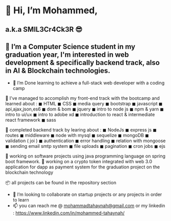 # 👋 Hi, I’m Mohammed,
## a.k.a SMIL3Cr4Ck3R 😎
## 👀 I’m a Computer Science student in my graduation year, I'm interested in web development & specifically backend track, also in AI & Blockchain technologies.

- 🌱 I’m Done learning to achieve a full-stack web developer with a coding camp

 🌱 I've managed to accomplish my front-end track with the bootcamp and learned about :
 ◼ HTML
 ◼ CSS
 ◼ media query
 ◼ bootstrap
 ◼ javascript
 ◼ api,ajax,json,es6
 ◼ dom & bom
 ◼ jquery
 ◼ intro to node js
 ◼ npm & yarn
 ◼ intro to ui/ux
 ◼ intro to adobe xd
 ◼ introduction to react & intermediate react framework
 ◼ sass

🌱 completed backend track by learing about : 
 ◼ NodeJs 
 ◼ express js
 ◼ routes
 ◼ middleware
 ◼ node with mysql
 ◼ sequelize
 ◼ mongoDB
 ◼ validation ( joi )
 ◼ authentication
 ◼ error handling
 ◼ relation with mongoose
 ◼ sending email smtp system
 ◼ file uploads
 ◼ pagination
 ◼ cron jobs
 ◼ ejs

 🌱 working on software projects using java programming language on spring boot framework.
 🌱 working on a crypto token integrated with web 3.0 application for dapp as payment system for the graduation project on the blockchain technology 

📦 all projects can be found in the repository section

- 🤝 I’m looking to collaborate on startup projects or any projects in order to learn 
- 📫 you can reach me @ mohammadtahaynah@gmail.com or my linkedin : https://www.linkedin.com/in/mohammed-tahaynah/
